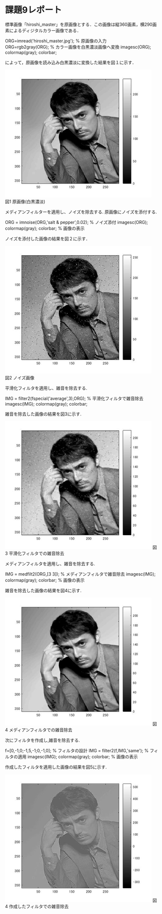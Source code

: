 ﻿# 課題9レポート

標準画像「hiroshi_master」を原画像とする．この画像は縦360画素，横290画素によるディジタルカラー画像である．

ORG=imread('hiroshi_master.jpg'); % 原画像の入力  
ORG=rgb2gray(ORG); % カラー画像を白黒濃淡画像へ変換
imagesc(ORG); colormap(gray); colorbar;

によって，原画像を読み込み白黒濃淡に変換した結果を図１に示す．

![原画像](https://github.com/Obonnu/lecture_image_processing/blob/master/image/hiroshi_kadai9-1.jpg)  
図1 原画像(白黒濃淡)

メディアンフィルターを適用し、ノイズを除去する.
原画像にノイズを添付する.

ORG = imnoise(ORG,'salt & pepper',0.02); % ノイズ添付
imagesc(ORG); colormap(gray); colorbar; % 画像の表示

ノイズを添付した画像の結果を図２に示す．

![ノイズ画像](https://github.com/Obonnu/lecture_image_processing/blob/master/image/hiroshi_kadai9-2.jpg)  
図2 ノイズ画像

平滑化フィルタを適用し、雑音を除去する.

IMG = filter2(fspecial('average',3),ORG); % 平滑化フィルタで雑音除去
imagesc(IMG); colormap(gray); colorbar;

雑音を除去した画像の結果を図3に示す.

![平滑化フィルタでの雑音除去](https://github.com/Obonnu/lecture_image_processing/blob/master/image/hiroshi_kadai9-3.jpg)
図3 平滑化フィルタでの雑音除去

メディアンフィルタを適用し、雑音を除去する.

IMG = medfilt2(ORG,[3 3]); % メディアンフィルタで雑音除去
imagesc(IMG); colormap(gray); colorbar; % 画像の表示

雑音を除去した画像の結果を図4に示す.

![メディアンフィルタの雑音除去](https://github.com/Obonnu/lecture_image_processing/blob/master/image/hiroshi_kadai9-4.jpg)
図4 メディアンフィルタでの雑音除去

次にフィルタを作成し,雑音を除去する.

f=[0,-1,0;-1,5,-1;0,-1,0]; % フィルタの設計
IMG = filter2(f,IMG,'same'); % フィルタの適用
imagesc(IMG); colormap(gray); colorbar; % 画像の表示

作成したフィルタを適用した画像の結果を図5に示す.

![作成したフィルタの雑音除去](https://github.com/Obonnu/lecture_image_processing/blob/master/image/hiroshi_kadai9-5.jpg)
図4 作成したフィルタでの雑音除去

